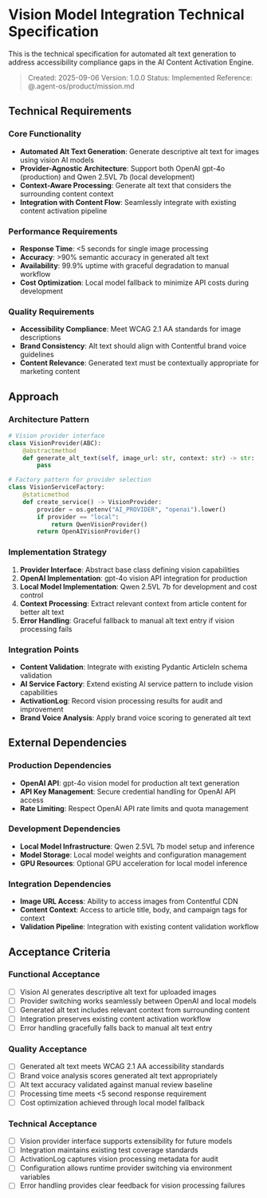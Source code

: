 # Vision Model Integration Technical Specification

This is the technical specification for automated alt text generation to address accessibility compliance gaps in the AI Content Activation Engine.

> Created: 2025-09-06
> Version: 1.0.0
> Status: Implemented
> Reference: @.agent-os/product/mission.md

## Technical Requirements

### Core Functionality
- **Automated Alt Text Generation**: Generate descriptive alt text for images using vision AI models
- **Provider-Agnostic Architecture**: Support both OpenAI gpt-4o (production) and Qwen 2.5VL 7b (local development)
- **Context-Aware Processing**: Generate alt text that considers the surrounding content context
- **Integration with Content Flow**: Seamlessly integrate with existing content activation pipeline

### Performance Requirements
- **Response Time**: <5 seconds for single image processing
- **Accuracy**: >90% semantic accuracy in generated alt text
- **Availability**: 99.9% uptime with graceful degradation to manual workflow
- **Cost Optimization**: Local model fallback to minimize API costs during development

### Quality Requirements
- **Accessibility Compliance**: Meet WCAG 2.1 AA standards for image descriptions
- **Brand Consistency**: Alt text should align with Contentful brand voice guidelines
- **Content Relevance**: Generated text must be contextually appropriate for marketing content

## Approach

### Architecture Pattern
```python
# Vision provider interface
class VisionProvider(ABC):
    @abstractmethod
    def generate_alt_text(self, image_url: str, context: str) -> str:
        pass

# Factory pattern for provider selection
class VisionServiceFactory:
    @staticmethod
    def create_service() -> VisionProvider:
        provider = os.getenv("AI_PROVIDER", "openai").lower()
        if provider == "local":
            return QwenVisionProvider()
        return OpenAIVisionProvider()
```

### Implementation Strategy
1. **Provider Interface**: Abstract base class defining vision capabilities
2. **OpenAI Implementation**: gpt-4o vision API integration for production
3. **Local Model Implementation**: Qwen 2.5VL 7b for development and cost control
4. **Context Processing**: Extract relevant context from article content for better alt text
5. **Error Handling**: Graceful fallback to manual alt text entry if vision processing fails

### Integration Points
- **Content Validation**: Integrate with existing Pydantic ArticleIn schema validation
- **AI Service Factory**: Extend existing AI service pattern to include vision capabilities
- **ActivationLog**: Record vision processing results for audit and improvement
- **Brand Voice Analysis**: Apply brand voice scoring to generated alt text

## External Dependencies

### Production Dependencies
- **OpenAI API**: gpt-4o vision model for production alt text generation
- **API Key Management**: Secure credential handling for OpenAI API access
- **Rate Limiting**: Respect OpenAI API rate limits and quota management

### Development Dependencies
- **Local Model Infrastructure**: Qwen 2.5VL 7b model setup and inference
- **Model Storage**: Local model weights and configuration management
- **GPU Resources**: Optional GPU acceleration for local model inference

### Integration Dependencies
- **Image URL Access**: Ability to access images from Contentful CDN
- **Content Context**: Access to article title, body, and campaign tags for context
- **Validation Pipeline**: Integration with existing content validation workflow

## Acceptance Criteria

### Functional Acceptance
- [ ] Vision AI generates descriptive alt text for uploaded images
- [ ] Provider switching works seamlessly between OpenAI and local models
- [ ] Generated alt text includes relevant context from surrounding content
- [ ] Integration preserves existing content activation workflow
- [ ] Error handling gracefully falls back to manual alt text entry

### Quality Acceptance
- [ ] Generated alt text meets WCAG 2.1 AA accessibility standards
- [ ] Brand voice analysis scores generated alt text appropriately
- [ ] Alt text accuracy validated against manual review baseline
- [ ] Processing time meets <5 second response requirement
- [ ] Cost optimization achieved through local model fallback

### Technical Acceptance
- [ ] Vision provider interface supports extensibility for future models
- [ ] Integration maintains existing test coverage standards
- [ ] ActivationLog captures vision processing metadata for audit
- [ ] Configuration allows runtime provider switching via environment variables
- [ ] Error handling provides clear feedback for vision processing failures